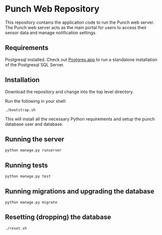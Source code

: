 # Punch Web Repository
This repository contains the application code to run the Punch web server. The Punch web server acts
as the main portal for users to access their sensor data and manage notification settings.

## Requirements
Postgresql installed. Check out [Postgres.app](http://postgresapp.com/) to run a standalone installation
of the Postgresql SQL Server.

## Installation
Download the repository and change into the top level directory.

Run the following in your shell:

    ./bootstrap.sh

This will install all the necessary Python requirements and setup the punch database user and database.

## Running the server

    python manage.py runserver

## Running tests

    python manage.py test

## Running migrations and upgrading the database

    python manage.py migrate


## Resetting (dropping) the database

    ./reset.sh
